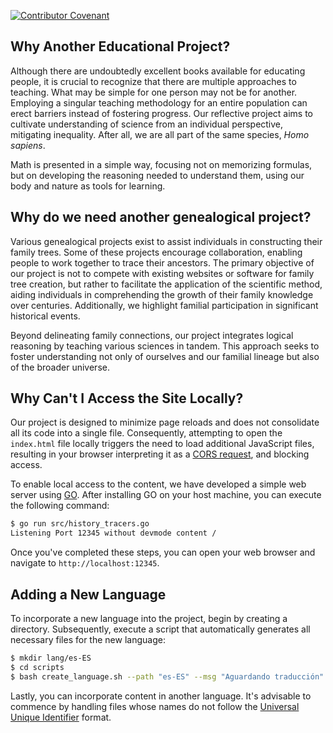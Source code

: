 [![Contributor Covenant](https://img.shields.io/badge/Contributor%20Covenant-2.1-4baaaa.svg)](CODE_OF_CONDUCT.md)

## Why Another Educational Project?

Although there are undoubtedly excellent books available for educating people, it is crucial to recognize that there are multiple approaches to teaching. What may be simple for one person may not be for another. Employing a singular teaching methodology for an entire population can erect barriers instead of fostering progress. Our reflective project aims to cultivate understanding of science from an individual perspective, mitigating inequality. After all, we are all part of the same species, *Homo sapiens*.

Math is presented in a simple way, focusing not on memorizing formulas, but on developing the reasoning needed to understand them, using our body and nature as tools for learning.

## Why do we need another genealogical project?

Various genealogical projects exist to assist individuals in constructing their family trees. Some of these projects encourage collaboration, enabling people to work together to trace their ancestors. The primary objective of our project is not to compete with existing websites or software for family tree creation, but rather to facilitate the application of the scientific method, aiding individuals in comprehending the growth of their family knowledge over centuries. Additionally, we highlight familial participation in significant historical events.

Beyond delineating family connections, our project integrates logical reasoning by teaching various sciences in tandem. This approach seeks to foster understanding not only of ourselves and our familial lineage but also of the broader universe.

## Why Can't I Access the Site Locally?

Our project is designed to minimize page reloads and does not consolidate all its code into a single file. Consequently, attempting to open the `index.html` file locally triggers the need to load additional JavaScript files, resulting in your browser interpreting it as a [CORS request](https://developer.mozilla.org/en-US/docs/Web/HTTP/CORS/Errors/CORSRequestNotHttp?utm_source=devtools&utm_medium=firefox-cors-errors&utm_campaign=default), and blocking access.

To enable local access to the content, we have developed a simple web server using [GO](https://go.dev/). After installing GO on your host machine, you can execute the following command:

```sh
$ go run src/history_tracers.go
Listening Port 12345 without devmode content /
```

Once you've completed these steps, you can open your web browser and navigate to `http://localhost:12345`.

## Adding a New Language

To incorporate a new language into the project, begin by creating a directory. Subsequently, execute a script that automatically generates all necessary files for the new language:

```sh
$ mkdir lang/es-ES
$ cd scripts
$ bash create_language.sh --path "es-ES" --msg "Aguardando traducción"
```

Lastly, you can incorporate content in another language. It's advisable to commence by handling files whose names do not follow the [Universal Unique Identifier](https://developer.mozilla.org/en-US/docs/Glossary/UUID) format.

